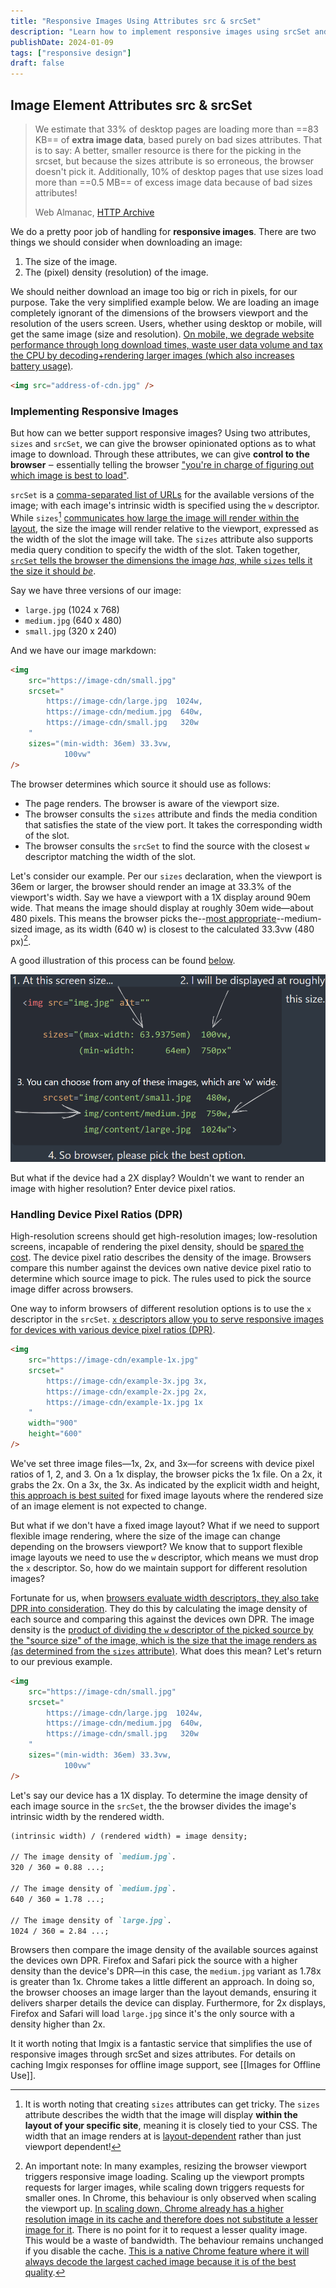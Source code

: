 ```yaml
---
title: "Responsive Images Using Attributes src & srcSet"
description: "Learn how to implement responsive images using srcSet and sizes attributes to optimize image loading across different devices and screen resolutions."
publishDate: 2024-01-09
tags: ["responsive design"]
draft: false
---
```


## Image Element Attributes src & srcSet

> We estimate that 33% of desktop pages are loading more than ==83 KB== of **extra image data**, based purely on bad sizes attributes. That is to say: A better, smaller resource is there for the picking in the srcset, but because the sizes attribute is so erroneous, the browser doesn't pick it. Additionally, 10% of desktop pages that use sizes load more than ==0.5 MB== of excess image data because of bad sizes attributes!
>
> Web Almanac, [HTTP Archive](https://almanac.httparchive.org/en/2022/media#srcset)

We do a pretty poor job of handling for **responsive images**. There are two things we should consider when downloading an image:

1. The size of the image.
2. The (pixel) density (resolution) of the image.

We should neither download an image too big or rich in pixels, for our purpose. Take the very simplified example below. We are loading an image completely ignorant of the dimensions of the browsers viewport and the resolution of the users screen. Users, whether using desktop or mobile, will get the same image (size and resolution). [On mobile, we degrade website performance through long download times, waste user data volume and tax the CPU by decoding+rendering larger images (which also increases battery usage)](https://kurtextrem.de/posts/modern-way-of-img#pixel-density-descriptors).

```html
<img src="address-of-cdn.jpg" />
```

### Implementing Responsive Images

But how can we better support responsive images? Using two attributes, `sizes` and `srcSet`, we can give the browser opinionated options as to what image to download. Through these attributes, we can give **control to the browser** ‒ essentially telling the browser ["you're in charge of figuring out which image is best to load"](https://kurtextrem.de/posts/modern-way-of-img#comes-with-surprises-img-srcset).

`srcSet` is a [comma-separated list of URLs](https://ericportis.com/posts/2014/srcset-sizes/) for the available versions of the image; with each image's intrinsic width is specified using the `w` descriptor. While `sizes`[^2] [communicates how large the image will render within the layout](https://ericportis.com/posts/2014/srcset-sizes/), the size the image will render relative to the viewport, expressed as the width of the slot the image will take. The `sizes` attribute also supports media query condition to specify the width of the slot. Taken together, [`srcSet` tells the browser the dimensions the image _has_, while `sizes` tells it the size it should _be_](https://www.smashingmagazine.com/2014/05/responsive-images-done-right-guide-picture-srcset/).

Say we have three versions of our image:

- `large.jpg` (1024 x 768)
- `medium.jpg` (640 x 480)
- `small.jpg` (320 x 240)

And we have our image markdown:

```html
<img
	src="https://image-cdn/small.jpg"
	srcset="
		https://image-cdn/large.jpg  1024w,
		https://image-cdn/medium.jpg  640w,
		https://image-cdn/small.jpg   320w
	"
	sizes="(min-width: 36em) 33.3vw,
			100vw"
/>
```

The browser determines which source it should use as follows:

- The page renders. The browser is aware of the viewport size.
- The browser consults the `sizes` attribute and finds the media condition that satisfies the state of the view port. It takes the corresponding width of the slot.
- The browser consults the `srcSet` to find the source with the closest `w` descriptor matching the width of the slot.

Let's consider our example. Per our `sizes` declaration, when the viewport is 36em or larger, the browser should render an image at 33.3% of the viewport's width. Say we have a viewport with a 1X display around 90em wide. That means the image should display at roughly 30em wide—about 480 pixels. This means the browser picks the--[most appropriate](https://css-tricks.com/a-guide-to-the-responsive-images-syntax-in-html/#aa-creating-accurate-sizes)--medium-sized image, as its width (640 w) is closest to the calculated 33.3vw (480 px)[^1].

A good illustration of this process can be found [below](https://kurtextrem.de/posts/modern-way-of-img#width-descriptors).

![Example of browser selecting appropriate image source based on viewport width and srcSet descriptors](./srcSet-example.png)

But what if the device had a 2X display? Wouldn't we want to render an image with higher resolution? Enter device pixel ratios.

### Handling Device Pixel Ratios (DPR)

High-resolution screens should get high-resolution images; low-resolution screens, incapable of rendering the pixel density, should be [spared the cost](https://www.smashingmagazine.com/2014/05/responsive-images-done-right-guide-picture-srcset/). The device pixel ratio describes the density of the image. Browsers compare this number against the devices own native device pixel ratio to determine which source image to pick. The rules used to pick the source image differ across browsers.

One way to inform browsers of different resolution options is to use the `x` descriptor in the `srcSet`. [`x` descriptors allow you to serve responsive images for devices with various device pixel ratios (DPR)](https://www.debugbear.com/blog/responsive-images#x-descriptors).

```html
<img
	src="https://image-cdn/example-1x.jpg"
	srcset="
		https://image-cdn/example-3x.jpg 3x,
		https://image-cdn/example-2x.jpg 2x,
		https://image-cdn/example-1x.jpg 1x
	"
	width="900"
	height="600"
/>
```

We've set three image files—1x, 2x, and 3x—for screens with device pixel ratios of 1, 2, and 3. On a 1x display, the browser picks the 1x file. On a 2x, it grabs the 2x. On a 3x, the 3x. As indicated by the explicit width and height, [this approach is best suited](https://docs.imgix.com/en-US/getting-started/tutorials/responsive-design/responsive-images-with-srcset#using-srcsets-with-dpr) for fixed image layouts where the rendered size of an image element is not expected to change.

But what if we don't have a fixed image layout? What if we need to support flexible image rendering, where the size of the image can change depending on the browsers viewport? We know that to support flexible image layouts we need to use the `w` descriptor, which means we must drop the `x` descriptor. So, how do we maintain support for different resolution images?

Fortunate for us, when [browsers evaluate width descriptors, they also take DPR into consideration](https://www.debugbear.com/blog/responsive-images#w-descriptors-and-the-sizes-attribute). They do this by calculating the image density of each source and comparing this against the devices own DPR. The image density is the [product of dividing the `w` descriptor of the picked source by the "source size" of the image, which is the size that the image renders as (as determined from the `sizes` attribute)](https://kurtextrem.de/posts/modern-way-of-img#width-descriptors). What does this mean? Let's return to our previous example.

```html
<img
	src="https://image-cdn/small.jpg"
	srcset="
		https://image-cdn/large.jpg  1024w,
		https://image-cdn/medium.jpg  640w,
		https://image-cdn/small.jpg   320w
	"
	sizes="(min-width: 36em) 33.3vw,
			100vw"
/>
```

Let's say our device has a 1X display. To determine the image density of each image source in the `srcSet`, the the browser divides the image's intrinsic width by the rendered width.

```markdown
(intrinsic width) / (rendered width) = image density;

// The image density of `medium.jpg`.
320 / 360 = 0.88 ...;

// The image density of `medium.jpg`.
640 / 360 = 1.78 ...;

// The image density of `large.jpg`.
1024 / 360 = 2.84 ...;
```

Browsers then compare the image density of the available sources against the devices own DPR. Firefox and Safari pick the source with a higher density than the device's DPR—in this case, the `medium.jpg` variant as 1.78x is greater than 1x. Chrome takes a little different an approach. In doing so, the browser chooses an image larger than the layout demands, ensuring it delivers sharper details the device can display. Furthermore, for 2x displays, Firefox and Safari will load `large.jpg` since it's the only source with a density higher than 2x.

It it worth noting that Imgix is a fantastic service that simplifies the use of responsive images through srcSet and sizes attributes. For details on caching Imgix responses for offline image support, see [[Images for Offline Use]].


[^1]: An important note: In many examples, resizing the browser viewport triggers responsive image loading. Scaling up the viewport prompts requests for larger images, while scaling down triggers requests for smaller ones. In Chrome, this behaviour is only observed when scaling the viewport up. [In scaling down, Chrome already has a higher resolution image in its cache and therefore does not substitute a lesser image for it](https://youtu.be/2QYpkrX2N48?t=1000). There is no point for it to request a lesser quality image. This would be a waste of bandwidth. The behaviour remains unchanged if you disable the cache. [This is a native Chrome feature where it will always decode the largest cached image because it is of the best quality](https://github.com/aFarkas/lazysizes/issues/133#issuecomment-126904028).

[^2]: It is worth noting that creating `sizes` attributes can get tricky. The `sizes` attribute describes the width that the image will display **within the layout of your specific site**, meaning it is closely tied to your CSS. The width that an image renders at is [layout-dependent](https://css-tricks.com/sometimes-sizes-is-quite-important/) rather than just viewport dependent!

